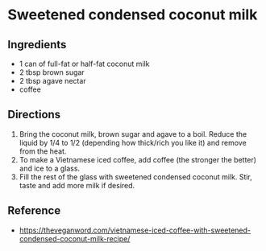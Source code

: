 # Sweetened condensed coconut milk

## Ingredients
* 1 can of full-fat or half-fat coconut milk
* 2 tbsp brown sugar
* 2 tbsp agave nectar
* coffee

## Directions
1. Bring the coconut milk, brown sugar and agave to a boil. Reduce the liquid by 1/4 to 1/2 (depending how thick/rich you like it) and remove from the heat.
2. To make a Vietnamese iced coffee, add coffee (the stronger the better) and ice to a glass.
3. Fill the rest of the glass with sweetened condensed coconut milk. Stir, taste and add more milk if desired.

## Reference
* https://theveganword.com/vietnamese-iced-coffee-with-sweetened-condensed-coconut-milk-recipe/
